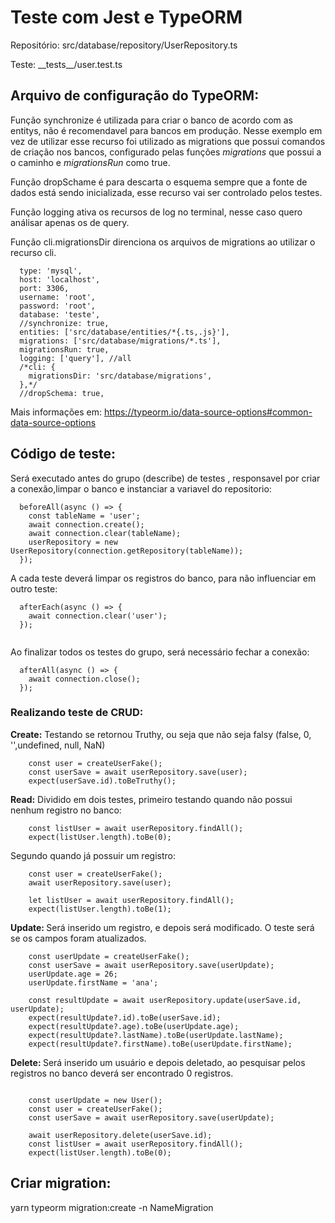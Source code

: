 # Teste com Jest e TypeORM


Repositório: src/database/repository/UserRepository.ts

Teste: \_\_tests\_\_/user.test.ts

## Arquivo de configuração do TypeORM:

Função synchronize é utilizada para criar o banco de acordo com as entitys, não é recomendavel para bancos em produção. Nesse exemplo em vez de utilizar esse recurso foi utilizado as migrations que possui comandos de criação nos bancos, configurado pelas funções <i>migrations</i> que possui a o caminho e <i> migrationsRun</i> como true.

Função dropSchame é para descarta o esquema sempre que a fonte de dados está sendo inicializada, esse recurso vai ser controlado pelos testes.

Função logging ativa os recursos de log no terminal, nesse caso quero análisar apenas os de query.

Função cli.migrationsDir direnciona os arquivos de migrations ao utilizar o recurso cli.

``` 
  type: 'mysql',
  host: 'localhost',
  port: 3306,
  username: 'root',
  password: 'root',
  database: 'teste',
  //synchronize: true,
  entities: ['src/database/entities/*{.ts,.js}'],
  migrations: ['src/database/migrations/*.ts'],
  migrationsRun: true,
  logging: ['query'], //all
  /*cli: {
    migrationsDir: 'src/database/migrations',
  },*/
  //dropSchema: true,
``` 
Mais informações em: https://typeorm.io/data-source-options#common-data-source-options


## Código de teste: 

Será executado antes do grupo (describe) de testes , responsavel por criar a conexão,limpar o banco e instanciar a variavel do repositorio:

``` 
  beforeAll(async () => {
    const tableName = 'user';
    await connection.create();
    await connection.clear(tableName);
    userRepository = new UserRepository(connection.getRepository(tableName));
  });

``` 

A cada teste deverá limpar os registros do banco, para não influenciar em outro teste:

```
  afterEach(async () => {
    await connection.clear('user');
  });
  
```

Ao finalizar todos os testes do grupo, será necessário fechar a conexão:

```
  afterAll(async () => {
    await connection.close();
  });

```
### Realizando teste de CRUD:

<b> Create:</b> Testando se retornou Truthy, ou seja que não seja falsy (false, 0, '',undefined, null, NaN)

```
    const user = createUserFake();
    const userSave = await userRepository.save(user);
    expect(userSave.id).toBeTruthy();
``` 

<b>Read:</b> Dividido em dois testes, primeiro testando quando não possui nenhum registro no banco:

```
    const listUser = await userRepository.findAll();
    expect(listUser.length).toBe(0);
```
Segundo quando já possuir um registro:


```
    const user = createUserFake();
    await userRepository.save(user);

    let listUser = await userRepository.findAll();
    expect(listUser.length).toBe(1);
```

<b> Update: </b> Será inserido um registro, e depois será modificado. O teste será se os campos foram atualizados.

```
    const userUpdate = createUserFake();
    const userSave = await userRepository.save(userUpdate);
    userUpdate.age = 26;
    userUpdate.firstName = 'ana';

    const resultUpdate = await userRepository.update(userSave.id, userUpdate);
    expect(resultUpdate?.id).toBe(userSave.id);
    expect(resultUpdate?.age).toBe(userUpdate.age);
    expect(resultUpdate?.lastName).toBe(userUpdate.lastName);
    expect(resultUpdate?.firstName).toBe(userUpdate.firstName);
```
<b> Delete: </b> Será inserido um usuário e depois deletado, ao pesquisar pelos registros no banco deverá ser encontrado 0 registros.

```

    const userUpdate = new User();
    const user = createUserFake();
    const userSave = await userRepository.save(userUpdate);

    await userRepository.delete(userSave.id);
    const listUser = await userRepository.findAll();
    expect(listUser.length).toBe(0);

```



## Criar migration:

yarn typeorm migration:create -n NameMigration
